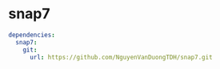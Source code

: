# snap7
 
``` yaml
dependencies:
  snap7:
    git:
      url: https://github.com/NguyenVanDuongTDH/snap7.git
```
